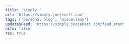 ```yaml
---
title: 'simply.'
url: 'https://simply.joejenett.com'
tags: ['personal blog', 'miscellany']
updatesFeed: 'https://simply.joejenett.com/feed.atom'
nsfw: false
rss: true
---
```

